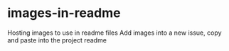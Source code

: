 # images-in-readme
Hosting images to use in readme files
Add images into a new issue, copy and paste into the project readme
